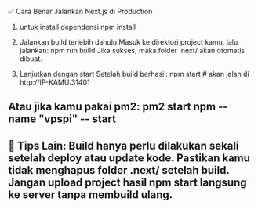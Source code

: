 ✅ Cara Benar Jalankan Next.js di Production
1. untuk install dependensi
npm install

2. Jalankan build terlebih dahulu
Masuk ke direktori project kamu, lalu jalankan:
npm run build
Jika sukses, maka folder .next/ akan otomatis dibuat.

3. Lanjutkan dengan start
Setelah build berhasil:
npm start # akan jalan di http://IP-KAMU:31401

Atau jika kamu pakai pm2:
pm2 start npm --name "vpspi" -- start
----------------------------------------
🚀 Tips Lain:
Build hanya perlu dilakukan sekali setelah deploy atau update kode.
Pastikan kamu tidak menghapus folder .next/ setelah build.
Jangan upload project hasil npm start langsung ke server tanpa membuild ulang.
----------------------------------------
